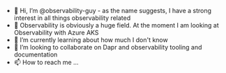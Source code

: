 - 👋 Hi, I’m @observability-guy - as the name suggests, I have a strong interest in all things observability related
- 👀 Observability is obviously a huge field. At the moment I am looking at Observability with Azure AKS
- 🌱 I’m currently learning about how much I don't know
- 💞️ I’m looking to collaborate on Dapr and observability tooling and documentation
- 📫 How to reach me ...

<!---
observability-guy/observability-guy is a ✨ special ✨ repository because its `README.md` (this file) appears on your GitHub profile.
You can click the Preview link to take a look at your changes.
--->
